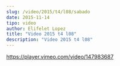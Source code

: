 ```yaml
---
slug: /video/2015/t4/l08/sabado
date: 2015-11-14
tipo: video
author: Elifelet Lopez
title: "Video 2015 t4 l08"
description: "Video 2015 t4 l08"
---
```


https://player.vimeo.com/video/147983687
